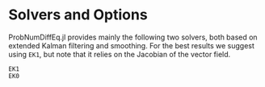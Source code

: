 # Solvers and Options

ProbNumDiffEq.jl provides mainly the following two solvers, both based on extended Kalman filtering and smoothing.
For the best results we suggest using `EK1`, but note that it relies on the Jacobian of the vector field.

```@docs
EK1
EK0
```
